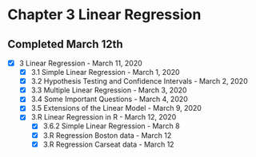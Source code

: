 # Chapter 3 Linear Regression
## Completed March 12th

- [x] 3 Linear Regression - March 11, 2020 
  - [x] 3.1 Simple Linear Regression - March 1, 2020 
  - [x] 3.2 Hypothesis Testing and Confidence Intervals - March 2, 2020
  - [x] 3.3 Multiple Linear Regression - March 3, 2020
  - [x] 3.4 Some Important Questions - March 4, 2020 
  - [x] 3.5 Extensions of the Linear Model - March 9, 2020
  - [x] 3.R Linear Regression in R - March 12, 2020
    - [x] 3.6.2 Simple Linear Regression - March 8
    - [x] 3.R Regression Boston data - March 12
    - [x] 3.R Regression Carseat data - March 12